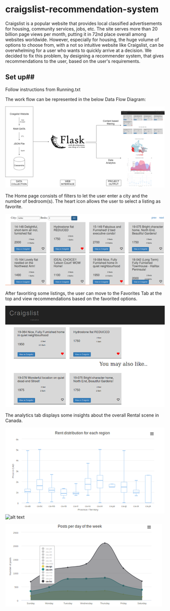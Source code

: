 # craigslist-recommendation-system #

Craigslist is a popular website that provides local classified advertisements for housing, community services, jobs, etc. The site serves more than 20 billion page views per month, putting it in 72nd place overall among websites worldwide. However, especially for housing, the huge volume of options to choose from, with a not so intuitive website like Craigslist, can be overwhelming for a user who wants to quickly arrive at a decision. We decided to fix this problem, by designing a recommender system, that gives recommendations to the user, based on the user's requirements.

## Set up##
Follow instructions from Running.txt


The work flow can be represented in the below Data Flow Diagram:

![alt text](Images/DFDBD.png)

The Home page consists of filters to let the user enter a city and the number of bedroom(s). The heart icon allows the user to select a listing as favorite.

![alt_text](Images/Home.png)

After favoriting some listings, the user can move to the Favorites Tab at the top and view recommendations based on the favorited options.

![alt text](Images/Favorites.png)


The analytics tab displays some insights about the overall Rental scene in Canada.

![alt text](Images/BoxPlot.png)
![alt text](https://csil-git1.cs.surrey.sfu.ca/potato-bytes/craigslist-recommendation-system/blob/master/Images/BoxPlot.PNG)

![alt text](Images/Spline.png)



